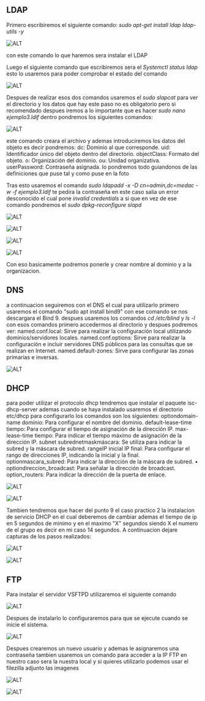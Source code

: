 ## LDAP
Primero escribiremos el siguiente comando: _sudo apt-get install ldap ldap-utils -y_

![ALT](IMG/PRIMER.png)

con este comando lo que haremos sera instalar el LDAP

Luego el siguiente comando que escribiremos sera el _Systemctl status ldap_ esto lo usaremos para poder comprobar el estado del comando

![ALT](IMG/SEGUNDA%20FOTO.png)

Despues de realizar esos dos comandos usaremos el _sudo slapcat_ para ver el directorio y los datos que hay este paso no es obligatorio pero si recomendado
despues iremos a lo importante que es hacer _sudo nano ejemplo3.ldif_ dentro pondremos los siguientes comandos:

![ALT](IMG/undecima.png) 

este comando creara el archivo y ademas introduciremos los datos del objeto es decir pondremos:
dc: Dominio al que corresponde. 
uid: Identificador único del objeto dentro del directorio. 
objectClass: Formato del objeto. 
o: Organización del dominio.
ou: Unidad organizativa.
userPassword: Contraseña asignada.
lo pondremos todo guiandonos de las definiciones que puse tal y como puse en la foto

Tras esto usaremos el comando _sudo ldapadd -x -D cn=admin,dc=medac -w -f ejemplo3.ldif_ te pedira la contraseña en este caso salia un error desconocido el cual pone _invalid credentials_ a si que en vez de ese comando pondremos el _sudo dpkg-reconfigure slapd_

 ![ALT](IMG/SEXTA%20FOTO.png) 

 ![ALT](IMG/SEPTIMA%20FOTO%20.png)

 ![ALT](IMG/NOVENA%20FOTO.png)

 ![ALT](IMG/decima%20foto.png)

 Con eso basicamente podremos ponerle y crear nombre al dominio y a la organizacion.

## DNS 

a continuacion seguiremos con el DNS el cual para utilizarlo primero usaremos el comando "sudo apt install bind9" con ese comando se nos descargara el Bind 9. despues usaremos los comandos _cd /etc/blind_ y _ls -l_
con esos comandos primero accedermos al directorio y despues podremos ver:
named.conf.local: Sirve para realizar la configuración local utilizando dominios/servidores locales. 
named.conf.options: Sirve para realizar la configuración e incluir servidores DNS públicos para las consultas que se realizan en Internet. 
named.default-zones: Sirve para configurar las zonas primarias e inversas.

![ALT](IMG/doceava%20foto.png)

## DHCP

para poder utilizar el protocolo dhcp tendremos que instalar el paquete isc-dhcp-server ademas cuando se haya instalado usaremos el directorio etc/dhcp para configurarlo los comandos son los siguientes:
optiondomain-name dominio: Para configurar el nombre del dominio. 
default-lease-time tiempo: Para configurar el tiempo de asignación de la dirección IP. 
max-lease-time tiempo: Para indicar el tiempo máximo de asignación de la dirección IP. 
subnet subrednetmaskmáscara: Se utiliza para indicar la subred y la máscara de subred. 
rangeIP inicial IP final: Para configurar el rango de direcciones IP, indicando la inicial y la final. 
optionmascara_subred: Para indicar la dirección de la máscara de subred. • optiondireccion_broadcast: Para señalar la dirección de broadcast. 
option_routers: Para indicar la dirección de la puerta de enlace. 

![ALT](IMG/Treceava%20foto.png)

![ALT](IMG/14%20foto.png)

Tambien tendremos que hacer del punto 9 el caso practico 2 la instalacion de servicio DHCP en el cual deberemos de cambiar ademas el tiempo de ip en 5 segundos de minimo y en el maximo "X" segundos siendo X el numero de el grupo es decir en mi caso 14 segundos. A continuacion dejare capturas de los pasos realizados:


![ALT](IMG/15%20FOTO%20NO%20PRACTICA.png)

![ALT](IMG/15%20FOTO%20(PRACTICA).png)

## FTP

Para instalar el servidor VSFTPD utilizaremos el siguiente comando

![ALT](IMG/16%20FOTO.png)

Despues de instalarlo lo configuraremos para que se ejecute cuando se inicie el sistema.

![ALT](IMG/17%20FOTO.png)

Despues crearemos un nuevo usuario y ademas le asignaremos una contraseña tambien usaremos un comando para acceder a la IP FTP en nuestro caso sera la nuestra local y si quieres utilizarlo podemos usar el filezilla adjunto las imagenes

![ALT](IMG/Captura.PNG)

![ALT](IMG/18%20FOTO.png)







